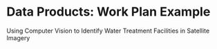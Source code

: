 # Data Products: Work Plan Example



Using Computer Vision to Identify Water Treatment Facilities in Satellite Imagery